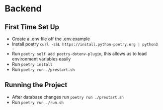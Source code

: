 # Backend

## First Time Set Up
- Create a .env file off the .env.example
- Install poetry `curl -sSL https://install.python-poetry.org | python3 -`
- Run `poetry self add poetry-dotenv-plugin`, this allows us to load environment variables easily
- Run `poetry install`
- Run `poetry run ./prestart.sh`

## Running the Project
- After database changes run `poetry run ./prestart.sh`
- Run `poetry run ./run.sh`